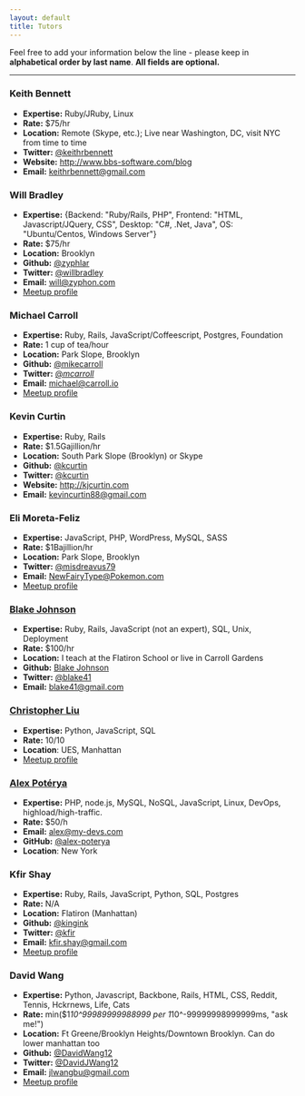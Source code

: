 ```yaml
---
layout: default
title: Tutors
---
```


Feel free to add your information below the line - please keep in **alphabetical order by last name**.  **All fields are optional.**

----------------

### Keith Bennett
* **Expertise:** Ruby/JRuby, Linux
* **Rate:** $75/hr
* **Location:** Remote (Skype, etc.); Live near Washington, DC, visit NYC from time to time
* **Twitter:** [@keithrbennett](https://twitter.com/keithrbennett)
* **Website:** http://www.bbs-software.com/blog
* **Email:** keithrbennett@gmail.com

### Will Bradley
* **Expertise:** {Backend: "Ruby/Rails, PHP", Frontend: "HTML, Javascript/JQuery, CSS", Desktop: "C#, .Net, Java", OS: "Ubuntu/Centos, Windows Server"}
* **Rate:** $75/hr
* **Location:** Brooklyn
* **Github:** [@zyphlar](https://github.com/zyphlar)
* **Twitter:** [@willbradley](https://twitter.com/willbradley)
* **Email:** will@zyphon.com
* [Meetup profile](http://www.meetup.com/hackerhours/members/10922264/)

### Michael Carroll
* **Expertise:** Ruby, Rails, JavaScript/Coffeescript, Postgres, Foundation
* **Rate:** 1 cup of tea/hour
* **Location:** Park Slope, Brooklyn
* **Github:** [@mikecarroll](https://github.com/mikecarroll)
* **Twitter:** [@_mcarroll_](https://twitter.com/_mcarroll_)
* **Email:** michael@carroll.io
* [Meetup profile](http://www.meetup.com/hackerhours/members/7520254/)

### Kevin Curtin
* **Expertise:** Ruby, Rails
* **Rate:** $1.5Gajillion/hr
* **Location:** South Park Slope (Brooklyn) or Skype
* **Github:** [@kcurtin](https://github.com/kcurtin)
* **Twitter:** [@kcurtin](https://twitter.com/kcurtin)
* **Website:** http://kjcurtin.com
* **Email:** kevincurtin88@gmail.com

### Eli Moreta-Feliz
* **Expertise:** JavaScript, PHP, WordPress, MySQL, SASS
* **Rate:** $1Bajillion/hr
* **Location:** Park Slope, Brooklyn
* **Twitter:** [@misdreavus79](https://twitter.com/misdreavus79)
* **Email:** NewFairyType@Pokemon.com
* [Meetup profile](http://www.meetup.com/hackerhours/members/53714932/)

### [Blake Johnson](www.consistentactions.com)
* **Expertise:** Ruby, Rails, JavaScript (not an expert), SQL, Unix, Deployment
* **Rate:** $100/hr
* **Location:** I teach at the Flatiron School or live in Carroll Gardens
* **Github:** [Blake Johnson](https://github.com/blake41)
* **Twitter:** [@blake41](https://twitter.com/blake41)
* **Email:** blake41@gmail.com

### [Christopher Liu](https://github.com/christopherliu)
* **Expertise:** Python, JavaScript, SQL
* **Rate:** 10/10
* **Location**: UES, Manhattan
* [Meetup profile](http://www.meetup.com/hackerhours/members/7191372/)

### [Alex Potérya](http://my-devs.com)
* **Expertise:** PHP, node.js, MySQL, NoSQL, JavaScript, Linux, DevOps, highload/high-traffic.
* **Rate:** $50/h
* **Email:** alex@my-devs.com
* **GitHub:** [@alex-poterya](https://github.com/alex-poterya)
* **Location**: New York

### Kfir Shay
* **Expertise:** Ruby, Rails, JavaScript, Python, SQL, Postgres
* **Rate:** N/A
* **Location:** Flatiron (Manhattan)
* **Github:** [@kingink](https://github.com/kingink)
* **Twitter:** [@kfir](https://twitter.com/kfir)
* **Email:** kfir.shay@gmail.com
* [Meetup profile](http://www.meetup.com/hackerhours/members/2818945/)

### David Wang
* **Expertise:** Python, Javascript, Backbone, Rails, HTML, CSS, Reddit, Tennis, Hckrnews, Life, Cats
* **Rate:** min($1*10^99989999988999 per 1*10^-99999998999999ms, "ask me!")
* **Location:** Ft Greene/Brooklyn Heights/Downtown Brooklyn. Can do lower manhattan too
* **Github:** [@DavidWang12](https://github.com/davidwang12)
* **Twitter:** [@DavidJWang12](https://twitter.com/davidjwang12)
* **Email:** jlwangbu@gmail.com
* [Meetup profile](http://www.meetup.com/hackerhours/members/93707082/)
